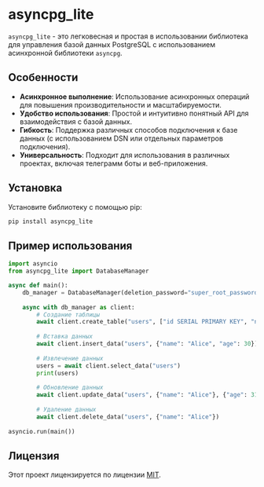 # asyncpg_lite

`asyncpg_lite` - это легковесная и простая в использовании библиотека для управления базой данных PostgreSQL с использованием асинхронной библиотеки `asyncpg`.

## Особенности

- **Асинхронное выполнение**: Использование асинхронных операций для повышения производительности и масштабируемости.
- **Удобство использования**: Простой и интуитивно понятный API для взаимодействия с базой данных.
- **Гибкость**: Поддержка различных способов подключения к базе данных (с использованием DSN или отдельных параметров подключения).
- **Универсальность**: Подходит для использования в различных проектах, включая телеграмм боты и веб-приложения.


## Установка

Установите библиотеку с помощью pip:

```bash
pip install asyncpg_lite
```

## Пример использования

```python
import asyncio
from asyncpg_lite import DatabaseManager

async def main():
    db_manager = DatabaseManager(deletion_password="super_root_password", dsn="postgresql://user:password@host:port/database_name")
    
    async with db_manager as client:
        # Создание таблицы
        await client.create_table("users", ["id SERIAL PRIMARY KEY", "name TEXT", "age INT"])
        
        # Вставка данных
        await client.insert_data("users", {"name": "Alice", "age": 30})
        
        # Извлечение данных
        users = await client.select_data("users")
        print(users)
        
        # Обновление данных
        await client.update_data("users", {"name": "Alice"}, {"age": 31})
        
        # Удаление данных
        await client.delete_data("users", {"name": "Alice"})
        
asyncio.run(main())
```

## Лицензия

Этот проект лицензируется по лицензии [MIT](https://choosealicense.com/licenses/mit/).
